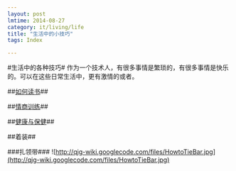 ```yaml
---
layout: post
lmtime: 2014-08-27
category: it/living/life
title: "生活中的小技巧"
tags: Index

---
```





#生活中的各种技巧#
作为一个技术人，有很多事情是繁琐的，有很多事情是快乐的。可以在这些日常生活中，更有激情的或者。

##[如何读书](/it/living/life/2011/02/11/howtoread/)##

##[情商训练](/it/living/life/2011/08/10/EqLearn/)##

##[健康与保健](/it/living/life/2011/08/10/FitnessHelp/)##

##着装##

###扎领带###
![http://qjg-wiki.googlecode.com/files/HowtoTieBar.jpg](http://qjg-wiki.googlecode.com/files/HowtoTieBar.jpg)
